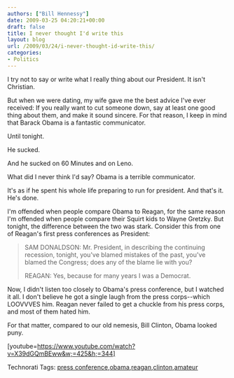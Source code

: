 ```yaml
---
authors: ["Bill Hennessy"]
date: 2009-03-25 04:20:21+00:00
draft: false
title: I never thought I'd write this
layout: blog
url: /2009/03/24/i-never-thought-id-write-this/
categories:
- Politics
---
```


I try not to say or write what I really thing about our President. It isn't Christian.

But when we were dating, my wife gave me the best advice I've ever received: If you really want to cut someone down, say at least one good thing about them, and make it sound sincere. For that reason, I keep in mind that Barack Obama is a fantastic communicator.

Until tonight.

He sucked.

And he sucked on 60 Minutes and on Leno.

What did I never think I'd say? Obama is a terrible communicator.

It's as if he spent his whole life preparing to run for president. And that's it. He's done.

I'm offended when people compare Obama to Reagan, for the same reason I'm offended when people compare their Squirt kids to Wayne Gretzky. But tonight, the difference between the two was stark. Consider this from one of Reagan's first press conferences as President:

> SAM DONALDSON: Mr. President, in describing the continuing recession, tonight, you've blamed mistakes of the past, you've blamed the Congress; does any of the blame lie with you?
> 
> REAGAN: Yes, because for many years I was a Democrat.
> 
> 

Now, I didn't listen too closely to Obama's press conference, but I watched it all. I don't believe he got a single laugh from the press corps--which LOOVVVES him. Reagan never failed to get a chuckle from his press corps, and most of them hated him.

For that matter, compared to our old nemesis, Bill Clinton, Obama looked puny.

[youtube=https://www.youtube.com/watch?v=X39dGQmBEww&w;=425&h;=344]

Technorati Tags: [press conference](https://technorati.com/tags/press%20conference),[obama](https://technorati.com/tags/obama),[reagan](https://technorati.com/tags/reagan),[clinton](https://technorati.com/tags/clinton),[amateur](https://technorati.com/tags/amateur)

